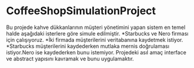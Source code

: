 # CoffeeShopSimulationProject
Bu projede kahve dükkanlarının müşteri yönetimini yapan sistem en temel halde aşağıdaki isterlere göre simule edilmiştir.
*Starbucks ve Nero firması için çalışıyoruz.
*İki firmada müşterilerini veritabanına kaydetmek istiyor.
*Starbucks müşterilerini kaydederken mutlaka mernis doğrulaması istiyor.Nero ise kaydederken bunu istemiyor.
Projedeki asıl amaç interface ve abstract yapısını kavramak ve bunu uygulamaktır.
